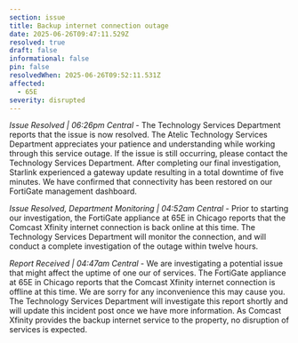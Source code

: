 ```yaml
---
section: issue
title: Backup internet connection outage
date: 2025-06-26T09:47:11.529Z
resolved: true
draft: false
informational: false
pin: false
resolvedWhen: 2025-06-26T09:52:11.531Z
affected:
  - 65E
severity: disrupted
---
```

*Issue Resolved | 06:26pm Central* - The Technology Services Department reports that the issue is now resolved. The Atelic Technology Services Department appreciates your patience and understanding while working through this service outage. If the issue is still occurring, please contact the Technology Services Department. After completing our final investigation, Starlink experienced a gateway update resulting in a total downtime of five minutes. We have confirmed that connectivity has been restored on our FortiGate management dashboard.

*Issue Resolved, Department Monitoring | 04:52am Central* - Prior to starting our investigation, the FortiGate appliance at 65E in Chicago reports that the Comcast Xfinity internet connection is back online at this time. The Technology Services Department will monitor the connection, and will conduct a complete investigation of the outage within twelve hours.

*Report Received | 04:47am Central* - We are investigating a potential issue that might affect the uptime of one our of services. The FortiGate appliance at 65E in Chicago reports that the Comcast Xfinity internet connection is offline at this time. We are sorry for any inconvenience this may cause you. The Technology Services Department will investigate this report shortly and will update this incident post once we have more information. As Comcast Xfinity provides the backup internet service to the property, no disruption of services is expected.